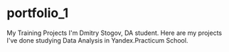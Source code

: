 # portfolio_1
My Training Projects
I'm Dmitry Stogov, DA student.
Here are my projects I've done studying Data Analysis in Yandex.Practicum School.